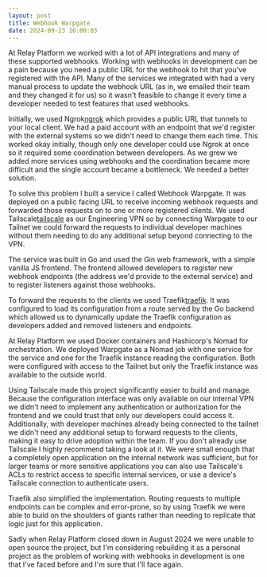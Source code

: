 ```yaml
---
layout: post
title: Webhook Warpgate
date: 2024-09-23 16:00:03
---
```


At Relay Platform we worked with a lot of API integrations and many of these
supported webhooks. Working with webhooks in development can be a pain because
you need a public URL for the webhook to hit that you've registered with the
API. Many of the services we integrated with had a very manual process to
update the webhook URL (as in, we emailed their team and they changed it for
us) so it wasn't feasible to change it every time a developer needed to test
features that used webhooks.

Initially, we used Ngrok[ngrok] which provides a public URL that tunnels to your local
client. We had a paid account with an endpoint that we'd register with the
external systems so we didn't need to change them each time. This worked okay
initially, though only one developer could use Ngrok at once so it required
some coordination between developers. As we grew we added more services using
webhooks and the coordination became more difficult and the single account
became a bottleneck. We needed a better solution.

To solve this problem I built a service I called Webhook Warpgate. It was
deployed on a public facing URL to receive incoming webhook requests and
forwarded those requests on to one or more registered clients. We used
Tailscale[tailscale] as our Engineering VPN so by connecting Warpgate to our
Tailnet we could forward the requests to individual developer machines without
them needing to do any additional setup beyond connecting to the VPN.

The service was built in Go and used the Gin web framework, with a simple
vanilla JS frontend. The frontend allowed developers to register new webhook
endpoints (the address we'd provide to the external service) and to register
listeners against those webhooks.

To forward the requests to the clients we used Traefik[traefik]. It was
configured to load its configuration from a route served by the Go backend
which allowed us to dynamically update the Traefik configuration as developers
added and removed listeners and endpoints.

At Relay Platform we used Docker containers and Hashicorp's Nomad for
orchestration. We deployed Warpgate as a Nomad job with one service for the
service and one for the Traefik instance reading the configuration. Both were
configured with access to the Tailnet but only the Traefik instance was
available to the outside world.

Using Tailscale made this project significantly easier to build and manage.
Because the configuration interface was only available on our internal VPN we
didn't need to implement any authentication or authorization for the frontend
and we could trust that only our developers could access it. Additionally, with
developer machines already being connected to the tailnet we didn't need any
additional setup to forward requests to the clients, making it easy to drive
adoption within the team. If you don't already use Tailscale I highly recommend
taking a look at it. We were small enough that a completely open application on
the internal network was sufficient, but for larger teams or more sensitive
applications you can also use Tailscale's ACLs to restrict access to specific
internal services, or use a device's Tailscale connection to authenticate
users.

Traefik also simplified the implementation. Routing requests to multiple
endpoints can be complex and error-prone, so by using Traefik we were able to
build on the shoulders of giants rather than needing to replicate that logic
just for this application.

Sadly when Relay Platform closed down in August 2024 we were unable to open
source the project, but I'm considering rebuilding it as a personal project as
the problem of working with webhooks in development is one that I've faced
before and I'm sure that I'll face again.

[ngrok]: https://ngrok.com
[tailscale]: https://tailscale.com
[traefik]: https://traefik.io

